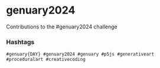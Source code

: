 # genuary2024

Contributions to the #genuary2024 challenge

### Hashtags

```
#genuary{DAY} #genuary2024 #genuary #p5js #generativeart #proceduralart #creativecoding
```
